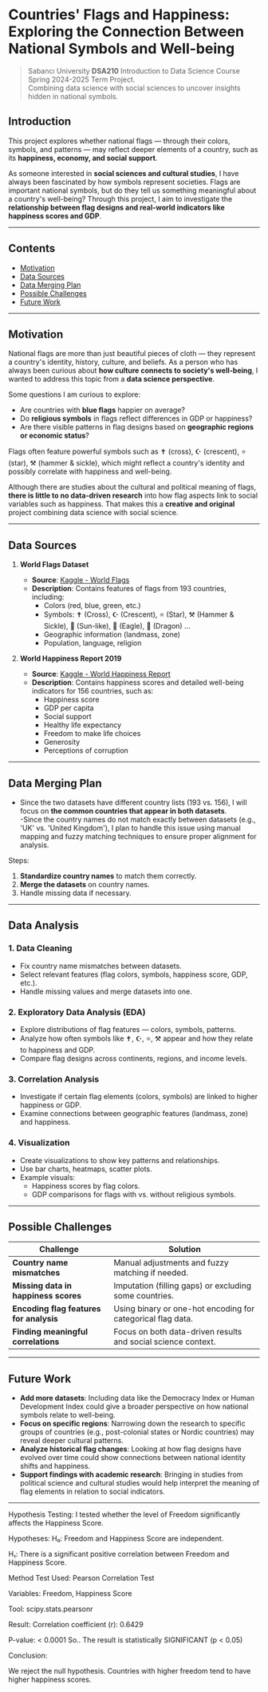 # Countries' Flags and Happiness: Exploring the Connection Between National Symbols and Well-being  

> Sabancı University **DSA210** Introduction to Data Science Course Spring 2024-2025 Term Project.  
> Combining data science with social sciences to uncover insights hidden in national symbols.  



## Introduction  

This project explores whether national flags — through their colors, symbols, and patterns — may reflect deeper elements of a country, such as its **happiness, economy, and social support**.  

As someone interested in **social sciences and cultural studies**, I have always been fascinated by how symbols represent societies. Flags are important national symbols, but do they tell us something meaningful about a country's well-being? Through this project, I aim to investigate the **relationship between flag designs and real-world indicators like happiness scores and GDP**.  

---

## Contents  
- [Motivation](#motivation)  
- [Data Sources](#data-sources)  
- [Data Merging Plan](#data-merging-plan)  
- [Possible Challenges](#possible-challenges)  
- [Future Work](#future-work)  

---

## Motivation   

National flags are more than just beautiful pieces of cloth — they represent a country's identity, history, culture, and beliefs. As a person who has always been curious about **how culture connects to society's well-being**, I wanted to address this topic from a **data science perspective**.  

Some questions I am curious to explore:  
- Are countries with **blue flags** happier on average?  
- Do **religious symbols** in flags reflect differences in GDP or happiness?  
- Are there visible patterns in flag designs based on **geographic regions or economic status**?  

Flags often feature powerful symbols such as ✝️ (cross), ☪️ (crescent), ⭐ (star), ⚒️ (hammer & sickle), which might reflect a country's identity and possibly correlate with happiness and well-being.  

Although there are studies about the cultural and political meaning of flags, **there is little to no data-driven research** into how flag aspects link to social variables such as happiness. That makes this a **creative and original** project combining data science with social science.  
 

---

## Data Sources  

1. **World Flags Dataset**  
   - **Source**: [Kaggle - World Flags](https://www.kaggle.com/datasets/edoardoba/world-flags)  
   - **Description**: Contains features of flags from 193 countries, including:  
     - Colors (red, blue, green, etc.)  
     - Symbols: ✝️ (Cross), ☪️ (Crescent), ⭐ (Star), ⚒️ (Hammer & Sickle), 🔆 (Sun-like), 🦅 (Eagle), 🐉 (Dragon) ...
     - Geographic information (landmass, zone)  
     - Population, language, religion  

2. **World Happiness Report 2019**  
   - **Source**: [Kaggle - World Happiness Report](https://www.kaggle.com/unsdsn/world-happiness)  
   - **Description**: Contains happiness scores and detailed well-being indicators for 156 countries, such as:  
     - Happiness score  
     - GDP per capita  
     - Social support  
     - Healthy life expectancy  
     - Freedom to make life choices  
     - Generosity  
     - Perceptions of corruption  

---

## Data Merging Plan  

- Since the two datasets have different country lists (193 vs. 156), I will focus on **the common countries that appear in both datasets**.  
-Since the country names do not match exactly between datasets (e.g., 'UK' vs. 'United Kingdom'), I plan to handle this issue using manual mapping and fuzzy matching techniques to ensure proper alignment for analysis.

Steps:  
1. **Standardize country names** to match them correctly.  
2. **Merge the datasets** on country names.  
3. Handle missing data if necessary.  

---

## Data Analysis  

### 1. **Data Cleaning**  
- Fix country name mismatches between datasets.  
- Select relevant features (flag colors, symbols, happiness score, GDP, etc.).  
- Handle missing values and merge datasets into one.  

### 2. **Exploratory Data Analysis (EDA)**  
- Explore distributions of flag features — colors, symbols, patterns.  
- Analyze how often symbols like ✝️, ☪️, ⭐, ⚒️ appear and how they relate to happiness and GDP.  
- Compare flag designs across continents, regions, and income levels.  

### 3. **Correlation Analysis**  
- Investigate if certain flag elements (colors, symbols) are linked to higher happiness or GDP.  
- Examine connections between geographic features (landmass, zone) and happiness.  

### 4. **Visualization**  
- Create visualizations to show key patterns and relationships.  
- Use bar charts, heatmaps, scatter plots.  
- Example visuals:  
  - Happiness scores by flag colors.  
  - GDP comparisons for flags with vs. without religious symbols.  

---

## Possible Challenges  

| Challenge                                  | Solution                                                      |
|--------------------------------------------|---------------------------------------------------------------|
| **Country name mismatches**                 | Manual adjustments and fuzzy matching if needed.              |
| **Missing data in happiness scores**       | Imputation (filling gaps) or excluding some countries.         |
| **Encoding flag features for analysis**    | Using binary or one-hot encoding for categorical flag data.   |
| **Finding meaningful correlations**        | Focus on both data-driven results and social science context. |

---

## Future Work  

- **Add more datasets**: Including data like the Democracy Index or Human Development Index could give a broader perspective on how national symbols relate to well-being.  
- **Focus on specific regions**: Narrowing down the research to specific groups of countries (e.g., post-colonial states or Nordic countries) may reveal deeper cultural patterns.  
- **Analyze historical flag changes**: Looking at how flag designs have evolved over time could show connections between national identity shifts and happiness.  
- **Support findings with academic research**: Bringing in studies from political science and cultural studies would help interpret the meaning of flag elements in relation to social indicators.   

---

Hypothesis Testing:
I tested whether the level of Freedom significantly affects the Happiness Score.

Hypotheses:
H₀: Freedom and Happiness Score are independent.

H₁: There is a significant positive correlation between Freedom and Happiness Score.

Method
Test Used: Pearson Correlation Test

Variables: Freedom, Happiness Score

Tool: scipy.stats.pearsonr

Result: 
Correlation coefficient (r): 0.6429

P-value: < 0.0001
So..
The result is statistically SIGNIFICANT (p < 0.05)

Conclusion:

We reject the null hypothesis.
Countries with higher freedom tend to have higher happiness scores.

